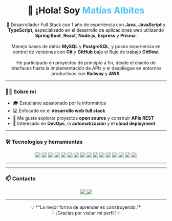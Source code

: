<h1 align="center">👋 ¡Hola! Soy <span style="color:#4FC3F7">Matías Albites</span></h1>

<p align="center">
  🚀 Desarrollador Full Stack con 1 año de experiencia con <strong>Java</strong>, <strong>JavaScript</strong> y <strong>TypeScript</strong>, especializado en el desarrollo de aplicaciones web utilizando <strong>Spring Boot</strong>, <strong>React</strong>, <strong>Node.js</strong>, <strong>Express</strong> y <strong>Prisma</strong>.<br><br>
  Manejo bases de datos <strong>MySQL</strong> y <strong>PostgreSQL</strong>, y poseo experiencia en control de versiones con <strong>Git</strong> y <strong>GitHub</strong> bajo el flujo de trabajo <strong>Gitflow</strong>.<br><br>
  He participado en proyectos de principio a fin, desde el diseño de interfaces hasta la implementación de APIs y el despliegue en entornos productivos con <strong>Railway</strong> y <strong>AWS</strong>.
</p>

---

### 👨‍💻 Sobre mí

- 🎓 Estudiante apasionado por la informática  
- 💻 Enfocado en el **desarrollo web full stack**  
- 🔭 Me gusta explorar proyectos **open source** y construir **APIs REST**  
- 🌱 Interesado en **DevOps**, la **automatización** y el **cloud deployment**

---

### 🛠️ Tecnologías y herramientas

<p align="center">
  <img src="https://img.shields.io/badge/Java-007396?style=for-the-badge&logo=openjdk&logoColor=white" />
  <img src="https://img.shields.io/badge/Spring%20Boot-6DB33F?style=for-the-badge&logo=springboot&logoColor=white" />
  <img src="https://img.shields.io/badge/JavaScript-F7DF1E?style=for-the-badge&logo=javascript&logoColor=black" />
  <img src="https://img.shields.io/badge/TypeScript-3178C6?style=for-the-badge&logo=typescript&logoColor=white" />
  <img src="https://img.shields.io/badge/React-20232A?style=for-the-badge&logo=react&logoColor=61DAFB" />
  <img src="https://img.shields.io/badge/Node.js-339933?style=for-the-badge&logo=node.js&logoColor=white" />
  <img src="https://img.shields.io/badge/Express.js-000000?style=for-the-badge&logo=express&logoColor=white" />
  <img src="https://img.shields.io/badge/Prisma-2D3748?style=for-the-badge&logo=prisma&logoColor=white" />
  <img src="https://img.shields.io/badge/PostgreSQL-316192?style=for-the-badge&logo=postgresql&logoColor=white" />
  <img src="https://img.shields.io/badge/MySQL-4479A1?style=for-the-badge&logo=mysql&logoColor=white" />
  <img src="https://img.shields.io/badge/AWS-FF9900?style=for-the-badge&logo=amazon-aws&logoColor=white" />
  <img src="https://img.shields.io/badge/Railway-0B0D0E?style=for-the-badge&logo=railway&logoColor=white" />
  <img src="https://img.shields.io/badge/Bash-121011?style=for-the-badge&logo=gnu-bash&logoColor=white" />
  <img src="https://img.shields.io/badge/Git-F05032?style=for-the-badge&logo=git&logoColor=white" />
  <img src="https://img.shields.io/badge/GitHub-181717?style=for-the-badge&logo=github&logoColor=white" />
  <img src="https://img.shields.io/badge/VS%20Code-007ACC?style=for-the-badge&logo=visual-studio-code&logoColor=white" />
</p>

---
---

### 📫 Contacto

<p align="center">
  <a href="mailto:matiasalbites1512@gmail.com">
    <img src="https://img.shields.io/badge/Email-D14836?style=for-the-badge&logo=gmail&logoColor=white" />
  </a>
  <a href="https://www.linkedin.com/in/matias-albites-75b4a4238">
    <img src="https://img.shields.io/badge/LinkedIn-0077B5?style=for-the-badge&logo=linkedin&logoColor=white" />
  </a>
</p>

---

<p align="center">
  💡 *“La mejor forma de aprender es construyendo.”*  
  <br>✨ ¡Gracias por visitar mi perfil! ✨
</p>
